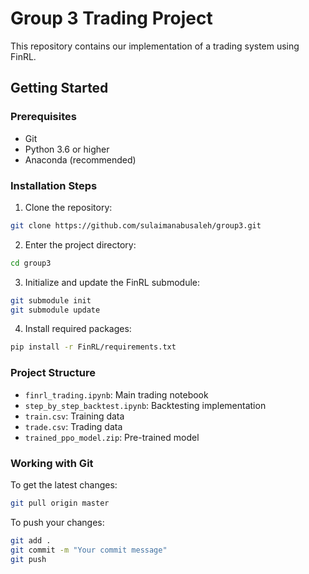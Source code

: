 # Group 3 Trading Project

This repository contains our implementation of a trading system using FinRL.

## Getting Started

### Prerequisites
- Git
- Python 3.6 or higher
- Anaconda (recommended)

### Installation Steps

1. Clone the repository:
```bash
git clone https://github.com/sulaimanabusaleh/group3.git
```

2. Enter the project directory:
```bash
cd group3
```

3. Initialize and update the FinRL submodule:
```bash
git submodule init
git submodule update
```

4. Install required packages:
```bash
pip install -r FinRL/requirements.txt
```

### Project Structure

- `finrl_trading.ipynb`: Main trading notebook
- `step_by_step_backtest.ipynb`: Backtesting implementation
- `train.csv`: Training data
- `trade.csv`: Trading data
- `trained_ppo_model.zip`: Pre-trained model

### Working with Git

To get the latest changes:
```bash
git pull origin master
```

To push your changes:
```bash
git add .
git commit -m "Your commit message"
git push
```

